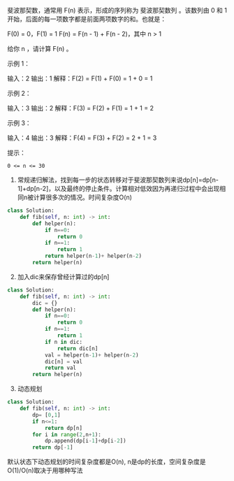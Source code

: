 斐波那契数，通常用 F(n) 表示，形成的序列称为 斐波那契数列 。该数列由 0 和 1 开始，后面的每一项数字都是前面两项数字的和。也就是：

F(0) = 0，F(1) = 1
F(n) = F(n - 1) + F(n - 2)，其中 n > 1

给你 n ，请计算 F(n) 。

 

示例 1：

输入：2
输出：1
解释：F(2) = F(1) + F(0) = 1 + 0 = 1

示例 2：

输入：3
输出：2
解释：F(3) = F(2) + F(1) = 1 + 1 = 2

示例 3：

输入：4
输出：3
解释：F(4) = F(3) + F(2) = 2 + 1 = 3

 

提示：

    0 <= n <= 30



1. 常规递归解法，找到每一步的状态转移对于斐波那契数列来说dp[n]=dp[n-1]+dp[n-2]，以及最终的停止条件。计算相对低效因为再递归过程中会出现相同n被计算很多次的情况。时间复杂度O(n)

```python
class Solution:
    def fib(self, n: int) -> int:
        def helper(n):
            if n==0:
                return 0 
            if n==1:
                return 1 
            return helper(n-1)+ helper(n-2)
        return helper(n)
```



2. 加入dic来保存曾经计算过的dp[n]

```python
class Solution:
    def fib(self, n: int) -> int:
        dic = {} 
        def helper(n):
            if n==0:
                return 0 
            if n==1:
                return 1 
            if n in dic:
                return dic[n]
            val = helper(n-1)+ helper(n-2)
            dic[n] = val 
            return val 
        return helper(n)
```



3. 动态规划

```python
class Solution:
    def fib(self, n: int) -> int:
        dp= [0,1]
        if n<=1:
            return dp[n]
        for i in range(2,n+1):
            dp.append(dp[i-1]+dp[i-2])
        return dp[-1]
```



默认状态下动态规划的时间复杂度都是O(n), n是dp的长度，空间复杂度是O(1)/O(n)取决于用哪种写法
